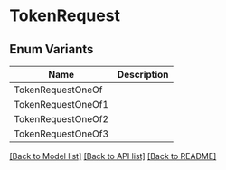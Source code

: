 # TokenRequest

## Enum Variants

| Name | Description |
|---- | -----|
| TokenRequestOneOf |  |
| TokenRequestOneOf1 |  |
| TokenRequestOneOf2 |  |
| TokenRequestOneOf3 |  |

[[Back to Model list]](../README.md#documentation-for-models) [[Back to API list]](../README.md#documentation-for-api-endpoints) [[Back to README]](../README.md)


